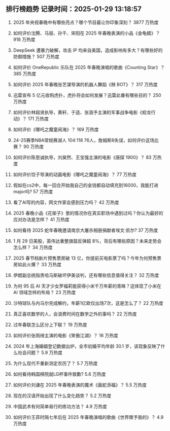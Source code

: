 
## 排行榜趋势 记录时间：2025-01-29 13:18:57
  
  1. 2025 年央视春晚中有哪些亮点？哪个节目最让你印象深刻？ 3877 万热度
    
  2. 如何评价沈腾、马丽、孙千、宋阳在 2025 年春晚表演的小品《金龟婿》？ 918 万热度
    
  3. DeepSeek 遭暴力破解，攻击 IP 均来自美国，造成影响有多大？有哪些好的防御措施？ 507 万热度
    
  4. 如何评价 OneRepublic 乐队在 2025 年春晚演唱的歌曲《Counting Star》？ 385 万热度
    
  5. 如何评价 2025 年春晚张艺谋导演的机器人舞蹈《秧 BOT》？ 317 万热度
    
  6. 迅雷宣布 5 亿元收购虎扑，虎扑将会如何发展？迅雷此番有哪些目的？ 250 万热度
    
  7. 如何评价林超贤执导，黄轩、于适、张涵予主演的军事战争电影《蛟龙行动》？ 171 万热度
    
  8. 如何评价《哪吒之魔童闹海》？ 169 万热度
    
  9. 24-25赛季NBA常规赛湖人 104:118 76人，詹姆斯8失误，如何评价这场比赛？ 90 万热度
    
  10. 如何评价陈思诚执导，刘昊然、王宝强主演的电影《唐探 1900》？ 83 万热度
    
  11. 如何评价饺子导演的动画电影《哪吒之魔童闹海》？ 77 万热度
    
  12. 假如在cs2中，每一回合开始我自己的金钱都自动填充到16000，我能打进major吗? 57 万热度
    
  13. 看了AI写的内容，网文作家会感到压力吗？ 42 万热度
    
  14. 2025 春晚小品《花架子》里的情况你在真实职场中遇到过吗？你认为最好的应对办法是怎样？ 41 万热度
    
  15. 如何看待 2025 蛇年春晚邀请南京大屠杀相册捐献者埃文·凯尔? 37 万热度
    
  16. 1 月 29 日美股，英伟达重整旗鼓反弹超 8%，背后有哪些原因？未来走势会怎么样？ 34 万热度
    
  17. 2025 春节档新片预售票房破 13 亿，你提前买电影票了吗？今年为何预售票房如此火爆？ 33 万热度
    
  18. 伊朗副总统指责哈马斯破坏伊美谈判，还有哪些信息值得关注？ 32 万热度
    
  19. 为何 95 后 AI 天才少女罗福莉能获得小米千万年薪的青睐？这体现了小米在 AI 领域怎样的布局？ 23 万热度
    
  20. 沙特球队与内马尔完成解约，年薪1亿欧仅出场7次，这是怎么了？ 22 万热度
    
  21. 真正喜欢数学的人，会浪费时间在数学之外的事吗？ 22 万热度
    
  22. 过年春联怎么区分上下联？ 19 万热度
    
  23. 如何评价张雨绮主演的电影《笑傲江湖》？ 16 万热度
    
  24. 2024 年上海婚姻登记数据出炉，全市初婚平均年龄 30.1 岁，该现象反映了什么社会问题？ 5.9 万热度
    
  25. 为什么现代不重新测定农历了？ 5.7 万热度
    
  26. 如何看待韩国棋院就LG杯事件致歉? 5.6 万热度
    
  27. 如何评价刘谦在 2025 年春晚表演的魔术《画蛇添福》？ 5.5 万热度
    
  28. 现在的汉语开始出现了什么变化趋势？ 5.2 万热度
    
  29. 中国武术有何简单易行的练功方法？ 4.9 万热度
    
  30. 如何评价王菲时隔七年后在 2025 年春晚演唱的歌曲《世界赠予我的》？ 4.9 万热度
    